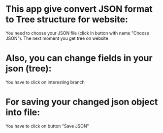 # This app give convert JSON format to Tree structure for website:
You need to choose your JSON file (click in button with name "Choose JSON").
The next moment you get tree on website

# Also, you can change fields in your json (tree): 
You have to click on interesting branch

# For saving your changed json object into file:
You have to click on button "Save JSON"

